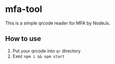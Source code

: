 # mfa-tool

This is a simple qrcode reader for MFA by NodeJs.

## How to use

1. Put your qrcode into `qr` directory
2. Exec `npm i && npm start`

